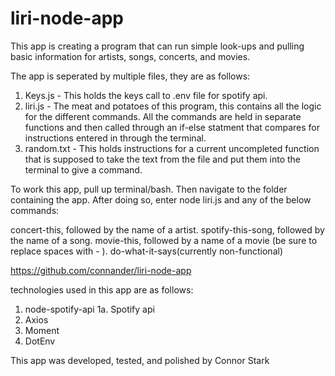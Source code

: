 # liri-node-app

This app is creating a program that can run simple look-ups and pulling basic information for artists, songs, concerts, and movies.

The app is seperated by multiple files, they are as follows:

1. Keys.js - This holds the keys call to .env file for spotify api.
2. liri.js - The meat and potatoes of this program, this contains all the logic for the different commands.
              All the commands are held in separate functions and then called through an if-else statment that compares for
              instructions entered in through the terminal.
3. random.txt - This holds instructions for a current uncompleted function that is supposed to take the text from the file
                and put them into the terminal to give a command.
                
To work this app, pull up terminal/bash. Then navigate to the folder containing the app. After doing so, enter node liri.js and any of the below commands:

concert-this, followed by the name of a artist.
spotify-this-song, followed by the name of a song.
movie-this, followed by a name of a movie (be sure to replace spaces with - ).
do-what-it-says(currently non-functional)

https://github.com/connander/liri-node-app

technologies used in this app are as follows:

1. node-spotify-api
  1a. Spotify api
2. Axios
3. Moment
4. DotEnv

This app was developed, tested, and polished by Connor Stark
